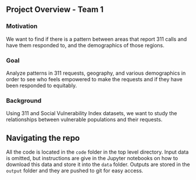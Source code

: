 ## Project Overview - Team 1

### Motivation

We want to find if there is a pattern between areas that report 311 calls and have them responded to, and the demographics of those regions.


### Goal

Analyze patterns in 311 requests, geography, and various demographics in order to see who feels empowered to make the requests and if they have been responded to equitably.


### Background

Using 311 and Social Vulnerability Index datasets, we want to study the relationships between vulnerable populations and their requests.


## Navigating the repo

All the code is located in the `code` folder in the top level directory. Input data is omitted, but instructions are give in the Jupyter notebooks on how to download this data and store it into the `data` folder. Outputs are stored in the `output` folder and they are pushed to git for easy access.

